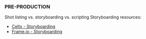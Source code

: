 ### PRE-PRODUCTION

Shot listing vs. storyboarding vs. scripting
Storyboarding resources:
* [Celtx - Storyboarding](https://blog.celtx.com/how-to-create-a-storyboard/)
* [Frame.io - Storyboarding](https://blog.frame.io/2016/01/28/how-to-make-great-storyboards-even-if-you-cant-draw/)

